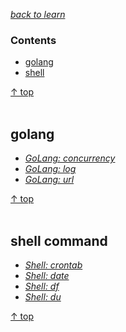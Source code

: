[*back to learn*](https://github.com/malw2020/learn#contents)<br>

### Contents

- [golang](#golang)
- [shell](#shell-command)

[↑ top](#contents)
<br><br>

##  golang

- [*GoLang: concurrency*](https://github.com/malw2020/learn/tree/master/doc/golang/concurrency)
- [*GoLang: log*](https://github.com/malw2020/learn/tree/master/doc/golang/log)
- [*GoLang: url*](https://github.com/malw2020/learn/tree/master/doc/golang/url)



[↑ top](#contents)
<br><br>


##  shell command

- [*Shell: crontab*](https://github.com/malw2020/learn/tree/master/doc/shell/crontab)
- [*Shell: date*](https://github.com/malw2020/learn/tree/master/doc/shell/date)
- [*Shell: df*](https://github.com/malw2020/learn/tree/master/doc/shell/df)
- [*Shell: du*](https://github.com/malw2020/learn/tree/master/doc/shell/du)


[↑ top](#contents)
<br><br>



